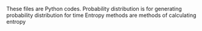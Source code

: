 These files are Python codes. 
Probability distribution is for generating probability distribution for time
Entropy methods are methods of calculating entropy
